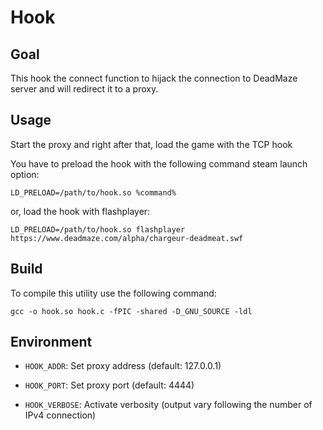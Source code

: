 # Hook

## Goal

This hook the connect function to hijack the connection to DeadMaze server
and will redirect it to a proxy.

## Usage

Start the proxy and right after that, load the game with the TCP hook

You have to preload the hook with the following command steam launch option:
```
LD_PRELOAD=/path/to/hook.so %command%
```
or, load the hook with flashplayer:
```
LD_PRELOAD=/path/to/hook.so flashplayer https://www.deadmaze.com/alpha/chargeur-deadmeat.swf
```

## Build

To compile this utility use the following command:

`gcc -o hook.so hook.c -fPIC -shared -D_GNU_SOURCE -ldl`

## Environment

* `HOOK_ADDR`: Set proxy address (default: 127.0.0.1)

* `HOOK_PORT`: Set proxy port (default: 4444)

* `HOOK_VERBOSE`: Activate verbosity (output vary following the number of IPv4 connection)
